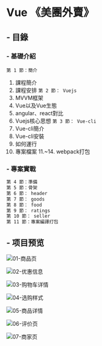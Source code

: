 # Vue 《美團外賣》

## - 目錄
### - 基礎介紹
`第 1 節：簡介`
1. 課程簡介
2. 課程安排
`第 2 節： Vuejs`
3. MVVM框架
4. Vue以及Vue生態
5. angular、react對比
6. Vuejs核心思想
`第 3 節： Vue-cli `
7. Vue-cli簡介
8. Vue-cli安裝
9. 如何運行
10. 專案檔案
11.~14. webpack打包

### - 專案實戰
```bash
第 4 節：準備
第 5 節：骨架
第 6 節： header
第 7 節： goods
第 8 節： food
第 9 節： ratings
第 10 節： seller
第 11 節：專案編譯打包
```


## - 项目预览
![01-商品页](http://bluezyz.com/usr/uploads/2019/10/587669134.png)

![02-优惠信息](http://bluezyz.com/usr/uploads/2019/10/2344939518.png)

![03-购物车详情](http://bluezyz.com/usr/uploads/2019/10/104203074.png)

![04-选购样式](http://bluezyz.com/usr/uploads/2019/10/3358058103.png)

![05-商品详情](http://bluezyz.com/usr/uploads/2019/10/2664403843.png)

![06-评价页](http://bluezyz.com/usr/uploads/2019/10/1336476675.png)

![07-商家页](http://bluezyz.com/usr/uploads/2019/10/656186445.png)
